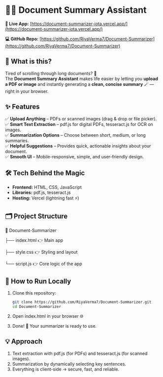 # 📄✨ Document Summary Assistant  

**🚀 Live App:** [https://document-summarizer-iota.vercel.app/](https://document-summarizer-iota.vercel.app/)  

**💻 GitHub Repo:** [https://github.com/RiyaVerma7/Document-Summarizer](https://github.com/RiyaVerma7/Document-Summarizer)  




## 🎯 What is this?  
Tired of scrolling through long documents? 🤯  
The **Document Summary Assistant** makes life easier by letting you **upload a PDF or image** and instantly generating a **clean, concise summary** 🪄 — right in your browser.  





## ✨ Features  
✅ **Upload Anything** – PDFs or scanned images (drag & drop or file picker).  
✅ **Smart Text Extraction** – pdf.js for digital PDFs, tesseract.js for OCR on images.  
✅ **Summarization Options** – Choose between short, medium, or long summaries.  
✅ **Helpful Suggestions** – Provides quick, actionable insights about your document.  
✅ **Smooth UI** – Mobile-responsive, simple, and user-friendly design.  



## 🛠️ Tech Behind the Magic  
- **Frontend:** HTML, CSS, JavaScript  
- **Libraries:** pdf.js, tesseract.js  
- **Hosting:** Vercel (lightning fast ⚡)  



## 🗂️ Project Structure  

📁 Document-Summarizer

├── index.html 👉 Main app 

├── style.css 👉 Styling and layout

└── script.js 👉 Core logic of the app




## 🚀 How to Run Locally  
1. Clone this repository:  
   ```bash
   git clone https://github.com/RiyaVerma7/Document-Summarizer.git
   cd Document-Summarizer

2. Open index.html in your browser 🌐

3. Done! 🎉 Your summarizer is ready to use.


## 💡 Approach

1. Text extraction with pdf.js (for PDFs) and tesseract.js (for scanned images).
2. Summarization by dynamically selecting key sentences.
3. Everything is client-side → secure, fast, and reliable.
